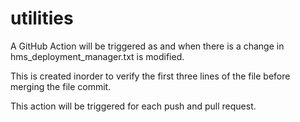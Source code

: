 # utilities

A GitHub Action will be triggered as and when there is a change in hms_deployment_manager.txt is modified. 

This is created inorder to verify the first three lines of the file before merging the file commit.

This action will be triggered for each push and pull request.
